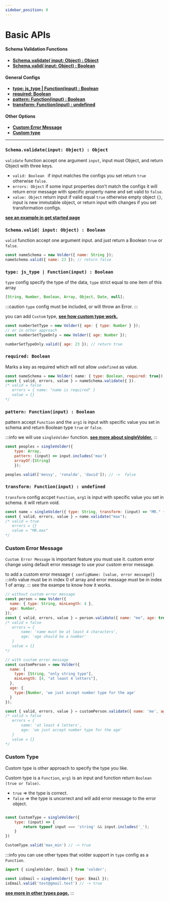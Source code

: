 ```yaml
---
sidebar_position: 0
---
```


# Basic APIs

#### Schema Validation Functions

- [**Schema.validate( input: Object) : Object**](#schemavalidateinput-object--object)
- [**Schema.valid( input: Object) : Boolean**](#schemavalid-input-object--boolean)

#### General Configs

- [**type: js_type | Function(input) : Boolean**](#type-js_type--functioninput--boolean)
- [**required: Boolean**](#required-boolean)
- [**pattern: Function(input) : Boolean**](#pattern-functioninput--boolean)
- [**transform: Function(input) : undefined**](#transform-functioninput--undefined)

#### Other Options

- [**Custom Error Message**](#custom-error-message)
- [**Custom type**](#custom-type)

---

### `Schema.validate(input: Object) : Object`

`validate` function accept one argument `input`, input must Object, and return Object with three keys.

- `valid: Boolean ` if input matches the configs you set return `true` otherwise `false`.
- `errors: Object` if some input properties don't match the configs it will return error message with specific property name
  and set valid to `false`.
- `value: Object` return input if valid equal `true` otherwise empty object `{}`, input is new immutable object, or return input with changes if you set transformation configs.

[**see an example in get started page**](/docs/get-started/#example)

### `Schema.valid( input: Object) : Boolean`

`valid` function accept one argument input. and just return a Boolean `true` or `false`.

```js
const nameSchema = new Volder({ name: String });
nameSchema.valid({ name: 23 }); // return false
```

### `type: js_type | Function(input) : Boolean`

`type` config specify the type of the data, `type` strict equal to one item of this array

```js
[String, Number, Boolean, Array, Object, Date, null];
```

:::caution
`type` config must be included, or will throw an Error.
:::

you can add `Custom` type, [**see how custom type work.**](#custom-type)

```js
const numberSetType = new Volder({ age: { type: Number } });
// or in other approach
const numberSetTypeOnly = new Volder({ age: Number });

numberSetTypeOnly.valid({ age: 23 }); // return true
```

### `required: Boolean`

Marks a key as required which will not allow `undefined` as value.

```js
const nameSchema = new Volder( name: { type: Boolean, required: true});
const { valid, errors, value } = nameSchema.validate({ }).
/* valid = false
   errors = { name: "name is required" }
   value = {}
*/
```

### `pattern: Function(input) : Boolean`

pattern accept `Function` and the `arg1` is input with specific value you set in schema and return Boolean type `true` or `false`.

:::info
we will use `singleVolder` function. [**see more about singleVolder.**](./single-volder)
:::

```js
const peoples = singleVolder({
    type: Array,
    pattern: (input) => input.includes('max')
    arrayOf:[String]
    });

peoples.valid(['messy', 'ronaldo', 'david']); // ->  false
```

### `transform: Function(input) : undefined`

`transform` config accpet `Function`, `arg1` is input with specific value you set in schema. it will return void.

```js
const name = singleVolder({ type: String, transform: (input) => "MR." + input });
const { valid, errors, value } = name.validate("max");
/* valid = true
   errors = {}
   value = "MR.max"
*/
```

### Custom Error Message

`Custom Error Message` is important feature you must use it. custom error change using default error message to use your custom error message.

to add a custom error message `{ configName: [value, error message]}`
:::info
value must be in index 0 of array and error message must be in index 1 of array.
:::
see the exampe to know how it works.

```js
// without custom error message
const person = new Volder({
  name: { type: String, minLength: 4 },
  age: Number,
});
const { valid, errors, value } = person.validate({ name: "me", age: true });
/* valid = false
   errors = {
       name: 'name must be at least 4 characters',
       age: 'age should be a number'
   }
   value = {}
*/

// with custom error message
const customPerson = new Volder({
  name: {
    type: [String, "only string type"],
    minLength: [4, "at least 4 letters"],
  },
  age: {
    type:[Number, 'we just accept number type for the age'
  }
});

const { valid, errors, value } = customPerson.validate({ name: 'me', age: false });
/* valid = false
   errors = {
       name: 'at least 4 letters',
       age: 'we just accept number type for the age'
   }
   value = {}
*/
```
### Custom Type
Custom type is other approach to specify the type you like.

Custom type is a `Function`, `arg1` is an input and function return `Boolean (true or false)`.
- `true` => the type is correct.
- `false` => the type is uncorrect and will add error message to the error object.

```js

const CustomType = singleVolder({ 
    type: (input) => {
        return typeof input === 'string' && input.includes('_');
    }
})

CustomType.valid('max_min') // -> true
```

:::info
you can use other types that volder support in `type` config as a `Function`.

```js
import { singleVolder, Email } from 'volder';

const isEmail = singleVolder({ type: Email });
isEmail.valid('test@gmail.test') // -> true
```
[**see more in other types page.**](./volder-types)
:::
